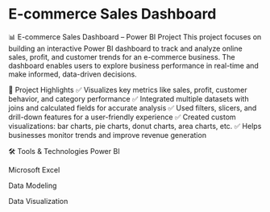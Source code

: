 # E-commerce Sales Dashboard 
📊 E-commerce Sales Dashboard – Power BI Project
This project focuses on building an interactive Power BI dashboard to track and analyze online sales, profit, and customer trends for an e-commerce business. The dashboard enables users to explore business performance in real-time and make informed, data-driven decisions.

🚀 Project Highlights
✅ Visualizes key metrics like sales, profit, customer behavior, and category performance
✅ Integrated multiple datasets with joins and calculated fields for accurate analysis
✅ Used filters, slicers, and drill-down features for a user-friendly experience
✅ Created custom visualizations: bar charts, pie charts, donut charts, area charts, etc.
✅ Helps businesses monitor trends and improve revenue generation

🛠 Tools & Technologies
Power BI

Microsoft Excel

Data Modeling

Data Visualization
